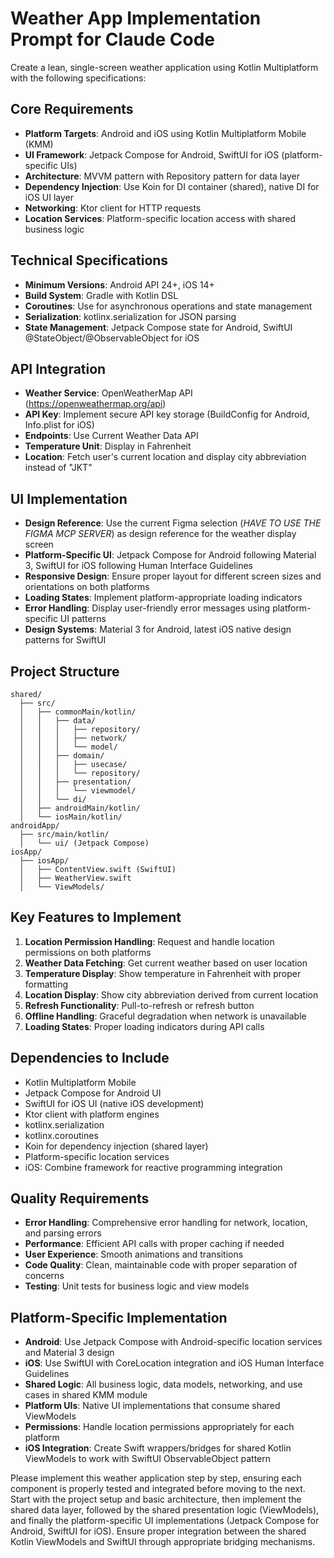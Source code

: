 # Weather App Implementation Prompt for Claude Code

Create a lean, single-screen weather application using Kotlin Multiplatform with the following specifications:

## Core Requirements
- **Platform Targets**: Android and iOS using Kotlin Multiplatform Mobile (KMM)
- **UI Framework**: Jetpack Compose for Android, SwiftUI for iOS (platform-specific UIs)
- **Architecture**: MVVM pattern with Repository pattern for data layer
- **Dependency Injection**: Use Koin for DI container (shared), native DI for iOS UI layer
- **Networking**: Ktor client for HTTP requests
- **Location Services**: Platform-specific location access with shared business logic

## Technical Specifications
- **Minimum Versions**: Android API 24+, iOS 14+
- **Build System**: Gradle with Kotlin DSL
- **Coroutines**: Use for asynchronous operations and state management
- **Serialization**: kotlinx.serialization for JSON parsing
- **State Management**: Jetpack Compose state for Android, SwiftUI @StateObject/@ObservableObject for iOS

## API Integration
- **Weather Service**: OpenWeatherMap API (https://openweathermap.org/api)
- **API Key**: Implement secure API key storage (BuildConfig for Android, Info.plist for iOS)
- **Endpoints**: Use Current Weather Data API
- **Temperature Unit**: Display in Fahrenheit
- **Location**: Fetch user's current location and display city abbreviation instead of "JKT"

## UI Implementation
- **Design Reference**: Use the current Figma selection (*HAVE TO USE THE FIGMA MCP SERVER*) as design reference for the weather display screen
- **Platform-Specific UI**: Jetpack Compose for Android following Material 3, SwiftUI for iOS following Human Interface Guidelines
- **Responsive Design**: Ensure proper layout for different screen sizes and orientations on both platforms
- **Loading States**: Implement platform-appropriate loading indicators
- **Error Handling**: Display user-friendly error messages using platform-specific UI patterns
- **Design Systems**: Material 3 for Android, latest iOS native design patterns for SwiftUI

## Project Structure
```
shared/
  ├── src/
  │   ├── commonMain/kotlin/
  │   │   ├── data/
  │   │   │   ├── repository/
  │   │   │   ├── network/
  │   │   │   └── model/
  │   │   ├── domain/
  │   │   │   ├── usecase/
  │   │   │   └── repository/
  │   │   ├── presentation/
  │   │   │   └── viewmodel/
  │   │   └── di/
  │   ├── androidMain/kotlin/
  │   └── iosMain/kotlin/
androidApp/
  ├── src/main/kotlin/
  │   └── ui/ (Jetpack Compose)
iosApp/
  ├── iosApp/
  │   ├── ContentView.swift (SwiftUI)
  │   ├── WeatherView.swift
  │   └── ViewModels/
```

## Key Features to Implement
1. **Location Permission Handling**: Request and handle location permissions on both platforms
2. **Weather Data Fetching**: Get current weather based on user location
3. **Temperature Display**: Show temperature in Fahrenheit with proper formatting
4. **Location Display**: Show city abbreviation derived from current location
5. **Refresh Functionality**: Pull-to-refresh or refresh button
6. **Offline Handling**: Graceful degradation when network is unavailable
7. **Loading States**: Proper loading indicators during API calls

## Dependencies to Include
- Kotlin Multiplatform Mobile
- Jetpack Compose for Android UI
- SwiftUI for iOS UI (native iOS development)
- Ktor client with platform engines
- kotlinx.serialization
- kotlinx.coroutines
- Koin for dependency injection (shared layer)
- Platform-specific location services
- iOS: Combine framework for reactive programming integration

## Quality Requirements
- **Error Handling**: Comprehensive error handling for network, location, and parsing errors
- **Performance**: Efficient API calls with proper caching if needed
- **User Experience**: Smooth animations and transitions
- **Code Quality**: Clean, maintainable code with proper separation of concerns
- **Testing**: Unit tests for business logic and view models

## Platform-Specific Implementation
- **Android**: Use Jetpack Compose with Android-specific location services and Material 3 design
- **iOS**: Use SwiftUI with CoreLocation integration and iOS Human Interface Guidelines
- **Shared Logic**: All business logic, data models, networking, and use cases in shared KMM module
- **Platform UIs**: Native UI implementations that consume shared ViewModels
- **Permissions**: Handle location permissions appropriately for each platform
- **iOS Integration**: Create Swift wrappers/bridges for shared Kotlin ViewModels to work with SwiftUI ObservableObject pattern

Please implement this weather application step by step, ensuring each component is properly tested and integrated before moving to the next. Start with the project setup and basic architecture, then implement the shared data layer, followed by the shared presentation logic (ViewModels), and finally the platform-specific UI implementations (Jetpack Compose for Android, SwiftUI for iOS). Ensure proper integration between the shared Kotlin ViewModels and SwiftUI through appropriate bridging mechanisms.